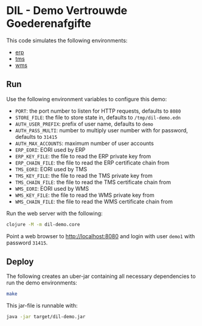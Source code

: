 # DIL - Demo Vertrouwde Goederenafgifte

This code simulates the following environments:

- [erp](http://localhost:8080/erp/)
- [tms](http://localhost:8080/tms/)
- [wms](http://localhost:8080/wms/)

## Run

Use the following environment variables to configure this demo:

- `PORT`: the port number to listen for HTTP requests, defaults to `8080`
- `STORE_FILE`: the file to store state in, defaults to `/tmp/dil-demo.edn`
- `AUTH_USER_PREFIX`: prefix of user name, defaults to `demo`
- `AUTH_PASS_MULTI`: number to multiply user number with for password, defaults to `31415`
- `AUTH_MAX_ACCOUNTS`: maximum number of user accounts
- `ERP_EORI`: EORI used by ERP
- `ERP_KEY_FILE`: the file to read the ERP private key from
- `ERP_CHAIN_FILE`: the file to read the ERP certificate chain from
- `TMS_EORI`: EORI used by TMS
- `TMS_KEY_FILE`: the file to read the TMS private key from
- `TMS_CHAIN_FILE`: the file to read the TMS certificate chain from
- `WMS_EORI`: EORI used by WMS
- `WMS_KEY_FILE`: the file to read the WMS private key from
- `WMS_CHAIN_FILE`: the file to read the WMS certificate chain from

Run the web server with the following:

```sh
clojure -M -m dil-demo.core
```

Point a web browser to [http://localhost:8080](http://localhost:8080) and login with user `demo1` with password `31415`.

## Deploy

The following creates an uber-jar containing all necessary dependencies to run the demo environments:

```sh
make
```

This jar-file is runnable with:

```sh
java -jar target/dil-demo.jar
```
